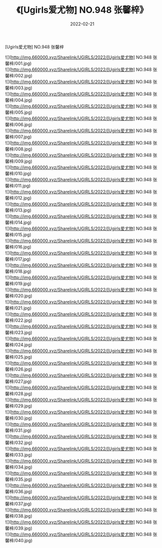﻿---
layout: post
title:  《[Ugirls爱尤物] NO.948 张馨梓》
date:   2022-02-21
img: http://img.660000.xyz/Sharelink/UGIRLS/2022/[Ugirls爱尤物] NO.948 张馨梓/000.jpg
categories: [美女, 清纯, 唯美]
---

[Ugirls爱尤物] NO.948 张馨梓

 ![](http://img.660000.xyz/Sharelink/UGIRLS/2022/[Ugirls爱尤物] NO.948 张馨梓/001.jpg) <br>![](http://img.660000.xyz/Sharelink/UGIRLS/2022/[Ugirls爱尤物] NO.948 张馨梓/002.jpg) <br>![](http://img.660000.xyz/Sharelink/UGIRLS/2022/[Ugirls爱尤物] NO.948 张馨梓/003.jpg) <br>![](http://img.660000.xyz/Sharelink/UGIRLS/2022/[Ugirls爱尤物] NO.948 张馨梓/004.jpg) <br>![](http://img.660000.xyz/Sharelink/UGIRLS/2022/[Ugirls爱尤物] NO.948 张馨梓/005.jpg) <br>![](http://img.660000.xyz/Sharelink/UGIRLS/2022/[Ugirls爱尤物] NO.948 张馨梓/006.jpg) <br>![](http://img.660000.xyz/Sharelink/UGIRLS/2022/[Ugirls爱尤物] NO.948 张馨梓/007.jpg) <br>![](http://img.660000.xyz/Sharelink/UGIRLS/2022/[Ugirls爱尤物] NO.948 张馨梓/008.jpg) <br>![](http://img.660000.xyz/Sharelink/UGIRLS/2022/[Ugirls爱尤物] NO.948 张馨梓/009.jpg) <br>![](http://img.660000.xyz/Sharelink/UGIRLS/2022/[Ugirls爱尤物] NO.948 张馨梓/010.jpg) <br>![](http://img.660000.xyz/Sharelink/UGIRLS/2022/[Ugirls爱尤物] NO.948 张馨梓/011.jpg) <br>![](http://img.660000.xyz/Sharelink/UGIRLS/2022/[Ugirls爱尤物] NO.948 张馨梓/012.jpg) <br>![](http://img.660000.xyz/Sharelink/UGIRLS/2022/[Ugirls爱尤物] NO.948 张馨梓/013.jpg) <br>![](http://img.660000.xyz/Sharelink/UGIRLS/2022/[Ugirls爱尤物] NO.948 张馨梓/014.jpg) <br>![](http://img.660000.xyz/Sharelink/UGIRLS/2022/[Ugirls爱尤物] NO.948 张馨梓/015.jpg) <br>![](http://img.660000.xyz/Sharelink/UGIRLS/2022/[Ugirls爱尤物] NO.948 张馨梓/016.jpg) <br>![](http://img.660000.xyz/Sharelink/UGIRLS/2022/[Ugirls爱尤物] NO.948 张馨梓/017.jpg) <br>![](http://img.660000.xyz/Sharelink/UGIRLS/2022/[Ugirls爱尤物] NO.948 张馨梓/018.jpg) <br>![](http://img.660000.xyz/Sharelink/UGIRLS/2022/[Ugirls爱尤物] NO.948 张馨梓/019.jpg) <br>![](http://img.660000.xyz/Sharelink/UGIRLS/2022/[Ugirls爱尤物] NO.948 张馨梓/020.jpg) <br>![](http://img.660000.xyz/Sharelink/UGIRLS/2022/[Ugirls爱尤物] NO.948 张馨梓/021.jpg) <br>![](http://img.660000.xyz/Sharelink/UGIRLS/2022/[Ugirls爱尤物] NO.948 张馨梓/022.jpg) <br>![](http://img.660000.xyz/Sharelink/UGIRLS/2022/[Ugirls爱尤物] NO.948 张馨梓/023.jpg) <br>![](http://img.660000.xyz/Sharelink/UGIRLS/2022/[Ugirls爱尤物] NO.948 张馨梓/024.jpg) <br>![](http://img.660000.xyz/Sharelink/UGIRLS/2022/[Ugirls爱尤物] NO.948 张馨梓/025.jpg) <br>![](http://img.660000.xyz/Sharelink/UGIRLS/2022/[Ugirls爱尤物] NO.948 张馨梓/026.jpg) <br>![](http://img.660000.xyz/Sharelink/UGIRLS/2022/[Ugirls爱尤物] NO.948 张馨梓/027.jpg) <br>![](http://img.660000.xyz/Sharelink/UGIRLS/2022/[Ugirls爱尤物] NO.948 张馨梓/028.jpg) <br>![](http://img.660000.xyz/Sharelink/UGIRLS/2022/[Ugirls爱尤物] NO.948 张馨梓/029.jpg) <br>![](http://img.660000.xyz/Sharelink/UGIRLS/2022/[Ugirls爱尤物] NO.948 张馨梓/030.jpg) <br>![](http://img.660000.xyz/Sharelink/UGIRLS/2022/[Ugirls爱尤物] NO.948 张馨梓/031.jpg) <br>![](http://img.660000.xyz/Sharelink/UGIRLS/2022/[Ugirls爱尤物] NO.948 张馨梓/032.jpg) <br>![](http://img.660000.xyz/Sharelink/UGIRLS/2022/[Ugirls爱尤物] NO.948 张馨梓/033.jpg) <br>![](http://img.660000.xyz/Sharelink/UGIRLS/2022/[Ugirls爱尤物] NO.948 张馨梓/034.jpg) <br>![](http://img.660000.xyz/Sharelink/UGIRLS/2022/[Ugirls爱尤物] NO.948 张馨梓/035.jpg) <br>![](http://img.660000.xyz/Sharelink/UGIRLS/2022/[Ugirls爱尤物] NO.948 张馨梓/036.jpg) <br>![](http://img.660000.xyz/Sharelink/UGIRLS/2022/[Ugirls爱尤物] NO.948 张馨梓/037.jpg) <br>![](http://img.660000.xyz/Sharelink/UGIRLS/2022/[Ugirls爱尤物] NO.948 张馨梓/038.jpg) <br>![](http://img.660000.xyz/Sharelink/UGIRLS/2022/[Ugirls爱尤物] NO.948 张馨梓/039.jpg) <br>![](http://img.660000.xyz/Sharelink/UGIRLS/2022/[Ugirls爱尤物] NO.948 张馨梓/040.jpg) <br>